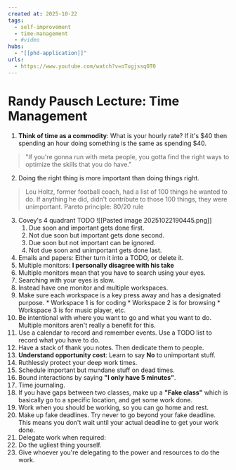 ```yaml
--- 
created at: 2025-10-22
tags:
  - self-improvement
  - time-management
  - #video
hubs:
  - "[[phd-application]]"
urls:
  - https://www.youtube.com/watch?v=oTugjssqOT0
---
```


# Randy Pausch Lecture: Time Management

1. **Think of time as a commodity**: What is your hourly rate? If it's $40 then spending an hour doing something is the same as spending $40.
  > "If you're gonna run with meta people, you gotta find the right ways to optimize the skills that you do have."
2. Doing the right thing is more important than doing things right.
  > Lou Holtz, former football coach, had a list of 100 things he wanted to do. If anything he did, didn't contribute to those 100 things, they were unimportant.
  > Pareto principle: 80/20 rule
3. Covey's 4 quadrant TODO
   ![[Pasted image 20251022190445.png]]
   1. Due soon and important gets done first.
   2. Not due soon but important gets done second.
   3. Due soon but not important can be ignored.
   4. Not due soon and unimportant gets done last.
4. Emails and papers: Either turn it into a TODO, or delete it.
5. Multiple monitors: **I personally disagree with his take**
  1. Multiple monitors mean that you have to search using your eyes.
  2. Searching with your eyes is slow.
  3. Instead have one monitor and multiple workspaces.
  4. Make sure each workspace is a key press away and has a designated purpose.
    * Workspace 1 is for coding
    * Workspace 2 is for browsing
    * Workspace 3 is for music player, etc.
  5. Be intentional with where you want to go and what you want to do. Multiple monitors aren't really a benefit for this.
6. Use a calendar to record and remember events. Use a TODO list to record what you have to do.
7. Have a stack of thank you notes. Then dedicate them to people.
8. **Understand opportunity cost**: Learn to say **No** to unimportant stuff.
9. Ruthlessly protect your deep work times.
10. Schedule important but mundane stuff on dead times.
11. Bound interactions by saying **"I only have 5 minutes"**.
12. Time journaling.
13. If you have gaps between two classes, make up a **"Fake class"** which is basically go to a specific location, and get some work done.
14. Work when you should be working, so you can go home and rest.
15. Make up fake deadlines. Try never to go beyond your fake deadline. This means you don't wait until your actual deadline to get your work done.
16. Delegate work when required:
  1. Do the ugliest thing yourself.
  2. Give whoever you're delegating to the power and resources to do the work.
